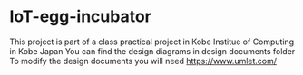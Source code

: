 # IoT-egg-incubator

This project is part of a class practical project in Kobe Institue of Computing in Kobe Japan
You can find the design diagrams in design documents folder
To modify the design documents you will need https://www.umlet.com/
